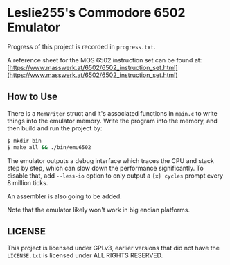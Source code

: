 # Leslie255's Commodore 6502 Emulator

Progress of this project is recorded in `progress.txt`.

A reference sheet for the MOS 6502 instruction set can be found at: [https://www.masswerk.at/6502/6502_instruction_set.html](https://www.masswerk.at/6502/6502_instruction_set.html)

## How to Use

There is a `MemWriter` struct and it's associated functions in `main.c` to write things into the emulator memory. Write the program into the memory, and then build and run the project by:

```bash
$ mkdir bin
$ make all && ./bin/emu6502
```

The emulator outputs a debug interface which traces the CPU and stack step by step, which can slow down the performance significantly. To disable that, add `--less-io` option to only output a `{x} cycles` prompt every 8 million ticks.

An assembler is also going to be added.

Note that the emulator likely won't work in big endian platforms.

## LICENSE

This project is licensed under GPLv3, earlier versions that did not have the `LICENSE.txt` is licensed under ALL RIGHTS RESERVED.
